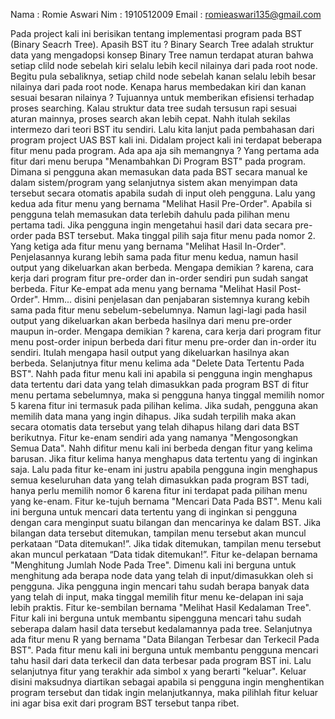 Nama  : Romie Aswari      Nim : 1910512009      Email : romieaswari135@gmail.com

Pada project kali ini berisikan tentang implementasi program pada BST (Binary Seacrh Tree). Apasih BST itu ? Binary Search Tree adalah struktur data yang mengadopsi konsep Binary Tree namun terdapat aturan bahwa setiap clild node sebelah kiri selalu lebih kecil nilainya dari pada root node. Begitu pula sebaliknya, setiap child node sebelah kanan selalu lebih besar nilainya dari pada root node. Kenapa harus membedakan kiri dan kanan sesuai besaran nilainya ? Tujuannya untuk memberikan efisiensi terhadap proses searching. Kalau struktur data tree sudah tersusun rapi sesuai aturan mainnya, proses search akan lebih cepat. Nahh itulah sekilas intermezo dari teori BST itu sendiri. Lalu kita lanjut pada pembahasan dari program project UAS BST kali ini. Didalam project kali ini terdapat beberapa fitur menu pada program. Ada apa aja sih memangnya ? 
Yang pertama ada fitur dari menu berupa "Menambahkan Di Program BST" pada program. Dimana si pengguna akan memasukan data pada BST secara manual ke dalam sistem/program yang selanjutnya sistem akan menyimpan data tersebut secara otomatis apabila sudah di input oleh pengguna.
Lalu yang kedua ada fitur menu yang bernama "Melihat Hasil Pre-Order". Apabila si pengguna telah memasukan data terlebih dahulu pada pilihan menu pertama tadi. Jika pengguna ingin mengetahui hasil dari data secara pre-order pada BST tersebut. Maka tinggal pilih saja fitur menu pada nomor 2.
Yang ketiga ada fitur menu yang bernama "Melihat Hasil In-Order". Penjelasannya kurang lebih sama pada fitur menu kedua, namun hasil output yang dikeluarkan akan berbeda. Mengapa demikian ? karena, cara kerja dari program fitur pre-order dan in-order sendiri pun sudah sangat berbeda.
Fitur Ke-empat ada menu yang bernama "Melihat Hasil Post-Order". Hmm... disini penjelasan dan penjabaran sistemnya kurang kebih sama pada fitur menu sebelum-sebelumnya. Namun lagi-lagi pada hasil output yang dikeluarkan akan berbeda hasilnya dari menu pre-order maupun in-order. Mengapa demikian ? karena, cara kerja dari program fitur menu post-order inipun berbeda dari fitur menu pre-order dan in-order itu sendiri. Itulah mengapa hasil output yang dikeluarkan hasilnya akan berbeda.
Selanjutnya fitur menu kelima ada "Delete Data Tertentu Pada BST". Nahh pada fitur menu kali ini apabila si pengguna ingin menghapus data tertentu dari data yang telah dimasukkan pada program BST di fitur menu pertama sebelumnya, maka si pengguna hanya tinggal memilih nomor 5 karena fitur ini termasuk pada pilihan kelima. Jika sudah, pengguna akan memilih data mana yang ingin dihapus. Jika sudah terpilih maka akan secara otomatis data tersebut yang telah dihapus hilang dari data BST berikutnya.
Fitur ke-enam sendiri ada yang namanya "Mengosongkan Semua Data". Nahh difitur menu kali ini berbeda dengan fitur yang kelima barusan. Jika fitur kelima hanya menghapus data tertentu yang di inginkan saja. Lalu pada fitur ke-enam ini justru apabila pengguna ingin menghapus semua keseluruhan data yang telah dimasukkan pada program BST tadi, hanya perlu memilih nomor 6 karena fitur ini terdapat pada pilihan menu yang ke-enam.
Fitur ke-tujuh bernama "Mencari Data Pada BST". Menu kali ini berguna untuk mencari data tertentu yang di inginkan si pengguna dengan cara menginput suatu bilangan dan mencarinya ke dalam BST. Jika bilangan data tersebut ditemukan, tampilan menu tersebut akan muncul perkataan “Data ditemukan!”. Jika tidak ditemukan, tampilan menu tersebut akan muncul perkataan “Data tidak ditemukan!”.
Fitur ke-delapan bernama "Menghitung Jumlah Node Pada Tree". Dimenu kali ini berguna untuk menghitung ada berapa node data yang telah di input/dimasukkan oleh si pengguna. Jika pengguna ingin mencari tahu sudah berapa banyak data yang telah di input, maka tinggal memilih fitur menu ke-delapan ini saja lebih praktis.
Fitur ke-sembilan bernama "Melihat Hasil Kedalaman Tree". Fitur kali ini berguna untuk membantu sipengguna mencari tahu sudah seberapa dalam hasil data tersebut kedalamannya pada tree.
Selanjutnya ada fitur menu R yang bernama "Data Bilangan Terbesar dan Terkecil Pada BST". Pada fitur menu kali ini berguna untuk membantu pengguna mencari tahu hasil dari data terkecil dan data terbesar pada program BST ini.
Lalu selanjutnya fitur yang terakhir ada simbol x yang berarti "keluar". Keluar disini maksudnya diartikan sebagai apabila si pengguna ingin menghentikan program tersebut dan tidak ingin melanjutkannya, maka pilihlah fitur keluar ini agar bisa exit dari program BST tersebut tanpa ribet.
